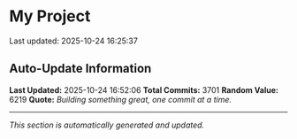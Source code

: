 # My Project


Last updated: 2025-10-24 16:25:37




























































































































































































































































































































































































































































































































































































































































































































































































































































































































































































































































































































































































































































































































































































































































































































































































































































































































































































































































































































































































































































































































































































































































































































































































































































































































































































































































































































































































































































































































































































































































































































































































































































































































































































































































































































































































































































































































































































































































































































































































































































































































































































































































## Auto-Update Information

**Last Updated:** 2025-10-24 16:52:06
**Total Commits:** 3701
**Random Value:** 6219
**Quote:** _Building something great, one commit at a time._

---
_This section is automatically generated and updated._